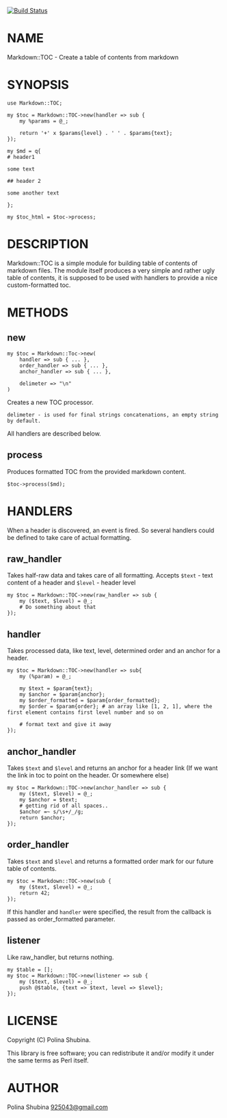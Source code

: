 [![Build Status](https://travis-ci.org/imago-storm/Markdown-TOC.svg?branch=master)](https://travis-ci.org/imago-storm/Markdown-TOC)
# NAME

Markdown::TOC - Create a table of contents from markdown

# SYNOPSIS

    use Markdown::TOC;

    my $toc = Markdown::TOC->new(handler => sub {
        my %params = @_;

        return '+' x $params{level} . ' ' . $params{text};
    });

    my $md = q{
    # header1 

    some text

    ## header 2

    some another text
    
    };

    my $toc_html = $toc->process;

# DESCRIPTION

Markdown::TOC is a simple module for building table of contents of markdown files.
The module itself produces a very simple and rather ugly table of contents, it is
supposed to be used with handlers to provide a nice custom-formatted toc.

# METHODS

## new

    my $toc = Markdown::Toc->new(
        handler => sub { ... },
        order_handler => sub { ... },
        anchor_handler => sub { ... },

        delimeter => "\n"
    )

Creates a new TOC processor.

    delimeter - is used for final strings concatenations, an empty string by default.

All handlers are described below.

## process 

Produces formatted TOC from the provided markdown content.

    $toc->process($md);

# HANDLERS

When a header is discovered, an event is fired. So several handlers could be defined to take care
of actual formatting.

## raw\_handler

Takes half-raw data and takes care of all formatting. Accepts `$text` - text content of a header
and `$level` - header level

    my $toc = Markdown::TOC->new(raw_handler => sub {
        my ($text, $level) = @_;
        # Do something about that
    });

## handler

Takes processed data, like text, level, determined order and an anchor for a header.

    my $toc = Markdown::TOC->new(handler => sub{
        my (%param) = @_;

        my $text = $param{text};
        my $anchor = $param{anchor};
        my $order_formatted = $param{order_formatted};
        my $order = $param{order}; # an array like [1, 2, 1], where the first element contains first level number and so on
    
        # format text and give it away
    });

## anchor\_handler

Takes `$text` and `$level` and returns an anchor for a header link
(If we want the link in toc to point on the header. Or somewhere else)

    my $toc = Markdown::TOC->new(anchor_handler => sub {
        my ($text, $level) = @_;
        my $anchor = $text;
        # getting rid of all spaces..
        $anchor =~ s/\s+/_/g;
        return $anchor;
    });

## order\_handler 

Takes `$text` and `$level` and returns a formatted order mark for our future table of contents.

    my $toc = Markdown::TOC->new(sub {
        my ($text, $level) = @_;
        return 42;
    });

If this handler and `handler` were specified, the result from the callback is passed as order\_formatted
parameter.

## listener 

Like raw\_handler, but returns nothing.

    my $table = [];
    my $toc = Markdown::TOC->new(listener => sub {
        my ($text, $level) = @_;
        push @$table, {text => $text, level => $level};
    });

# LICENSE

Copyright (C) Polina Shubina.

This library is free software; you can redistribute it and/or modify
it under the same terms as Perl itself.

# AUTHOR

Polina Shubina <925043@gmail.com>
